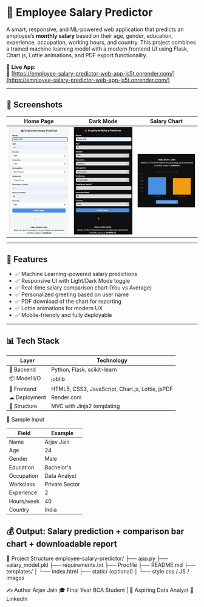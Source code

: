 # 💼 Employee Salary Predictor

A smart, responsive, and ML-powered web application that predicts an employee’s **monthly salary** based on their age, gender, education, experience, occupation, working hours, and country. This project combines a trained machine learning model with a modern frontend UI using Flask, Chart.js, Lottie animations, and PDF export functionality.

🚀 **Live App:**  
🔗 [https://employee-salary-predictor-web-app-js5t.onrender.com/](https://employee-salary-predictor-web-app-js5t.onrender.com/)

---

## 📸 Screenshots

| Home Page | Dark Mode | Salary Chart |
|-----------|-----------|--------------|
| ![Light UI](light.png) | ![Dark UI](dark.png) | ![Chart](chart.png) |

---

## 🧠 Features

- ✅ Machine Learning–powered salary predictions
- ✅ Responsive UI with Light/Dark Mode toggle
- ✅ Real-time salary comparison chart (You vs Average)
- ✅ Personalized greeting based on user name
- ✅ PDF download of the chart for reporting
- ✅ Lottie animations for modern UX
- ✅ Mobile-friendly and fully deployable

---

## 📊 Tech Stack

| Layer     | Technology |
|-----------|------------|
| 🧠 Backend  | Python, Flask, scikit-learn |
| 📦 Model I/O | joblib |
| 🎨 Frontend | HTML5, CSS3, JavaScript, Chart.js, Lottie, jsPDF |
| ☁ Deployment | Render.com |
| 📁 Structure | MVC with Jinja2 templating |

🧪 Sample Input

| Field      | Example        |
| ---------- | -------------- |
| Name       | Arjav Jain     |
| Age        | 24             |
| Gender     | Male           |
| Education  | Bachelor's     |
| Occupation | Data Analyst   |
| Workclass  | Private Sector |
| Experience | 2              |
| Hours/week | 40             |
| Country    | India          |

💰 Output: Salary prediction + comparison bar chart + downloadable report
---
📁 Project Structure
employee-salary-predictor/
├── app.py
├── salary_model.pkl
├── requirements.txt
├── Procfile
├── README.md
├── templates/
│   └── index.html
├── static/ (optional)
│   └── style.css / JS / images

✍️ Author
Arjav Jain
🎓 Final Year BCA Student | 💼 Aspiring Data Analyst
🔗 LinkedIn
